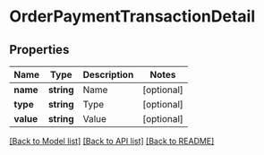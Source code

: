 # OrderPaymentTransactionDetail

## Properties
Name | Type | Description | Notes
------------ | ------------- | ------------- | -------------
**name** | **string** | Name | [optional] 
**type** | **string** | Type | [optional] 
**value** | **string** | Value | [optional] 

[[Back to Model list]](../README.md#documentation-for-models) [[Back to API list]](../README.md#documentation-for-api-endpoints) [[Back to README]](../README.md)



